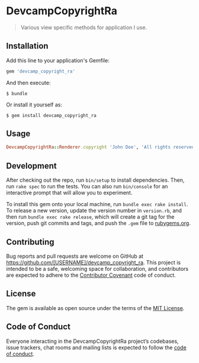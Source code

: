 # DevcampCopyrightRa

> Various view specific methods for application I use.

## Installation

Add this line to your application's Gemfile:

```ruby
gem 'devcamp_copyright_ra'
```

And then execute:

    $ bundle

Or install it yourself as:

    $ gem install devcamp_copyright_ra

## Usage

```ruby
DevcampCopyrightRa::Renderer.copyright 'John Doe', 'All rights reserved'
```

## Development

After checking out the repo, run `bin/setup` to install dependencies. Then, run `rake spec` to run the tests. You can also run `bin/console` for an interactive prompt that will allow you to experiment.

To install this gem onto your local machine, run `bundle exec rake install`. To release a new version, update the version number in `version.rb`, and then run `bundle exec rake release`, which will create a git tag for the version, push git commits and tags, and push the `.gem` file to [rubygems.org](https://rubygems.org).

## Contributing

Bug reports and pull requests are welcome on GitHub at https://github.com/[USERNAME]/devcamp_copyright_ra. This project is intended to be a safe, welcoming space for collaboration, and contributors are expected to adhere to the [Contributor Covenant](http://contributor-covenant.org) code of conduct.

## License

The gem is available as open source under the terms of the [MIT License](https://opensource.org/licenses/MIT).

## Code of Conduct

Everyone interacting in the DevcampCopyrightRa project’s codebases, issue trackers, chat rooms and mailing lists is expected to follow the [code of conduct](https://github.com/[USERNAME]/devcamp_copyright_ra/blob/master/CODE_OF_CONDUCT.md).
